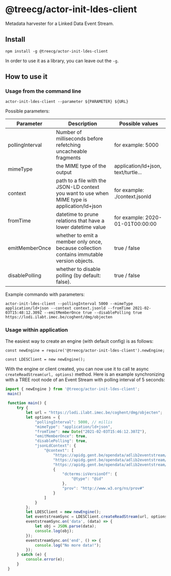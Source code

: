 # @treecg/actor-init-ldes-client
Metadata harvester for a Linked Data Event Stream.

## Install

```
npm install -g @treecg/actor-init-ldes-client
```

In order to use it as a library, you can leave out the `-g`.

## How to use it


### Usage from the command line

```
actor-init-ldes-client --parameter ${PARAMETER} ${URL}
```

Possible parameters:

| Parameter  | Description | Possible values |
| ------------- | ------------- | ------------- |
|  pollingInterval | Number of milliseconds before refetching uncacheable fragments  | for example: 5000 |
| mimeType  | the MIME type of the output  | application/ld+json, text/turtle... |
| context  | path to a file with the JSON-LD context you want to use when MIME type is application/ld+json  | for example: ./context.jsonld |
| fromTime  | datetime to prune relations that have a lower datetime value | for example: 2020-01-01T00:00:00 |
| emitMemberOnce  | whether to emit a member only once, because collection contains immutable version objects.  | true / false |
| disablePolling  | whether to disable polling (by default: false).  | true / false |

Example commando with parameters:
```
actor-init-ldes-client --pollingInterval 5000 --mimeType application/ld+json --context context.jsonld --fromTime 2021-02-03T15:48:12.309Z --emitMemberOnce true --disablePolling true https://lodi.ilabt.imec.be/coghent/dmg/objecten
```


### Usage within application
The easiest way to create an engine (with default config) is as follows:
```
const newEngine = require('@treecg/actor-init-ldes-client').newEngine;

const LDESClient = new newEngine();
```

With the engine or client created, you can now use it to call te async ```createReadStream(url, options)``` method.
Here is an example synchronizing with a TREE root node of an Event Stream with polling interval of 5 seconds:

```javascript
import { newEngine } from '@treecg/actor-init-ldes-client';
 main()
 
 function main() {
     try {
         let url = "https://lodi.ilabt.imec.be/coghent/dmg/objecten";
         let options = {
             "pollingInterval": 5000, // millis
             "mimeType": "application/ld+json",
             "fromTime": new Date("2021-02-03T15:46:12.307Z"),
             "emitMemberOnce": true,
             "disablePolling": true,
             "jsonLdContext": {
                 "@context": [
                     "https://apidg.gent.be/opendata/adlib2eventstream/v1/context/cultureel-erfgoed-object-ap.jsonld",
                     "https://apidg.gent.be/opendata/adlib2eventstream/v1/context/persoon-basis.jsonld",
                     "https://apidg.gent.be/opendata/adlib2eventstream/v1/context/cultureel-erfgoed-event-ap.jsonld",
                     {
                         "dcterms:isVersionOf": {
                             "@type": "@id"
                         },
                         "prov": "http://www.w3.org/ns/prov#"
                     }
                 ]
             }
         };
         let LDESClient = new newEngine();
         let eventstreamSync = LDESClient.createReadStream(url, options);
         eventstreamSync.on('data', (data) => {
             let obj = JSON.parse(data);
             console.log(obj);
         });
         eventstreamSync.on('end', () => {
             console.log("No more data!");
         });
     } catch (e) {
         console.error(e);
     }
 }
```
